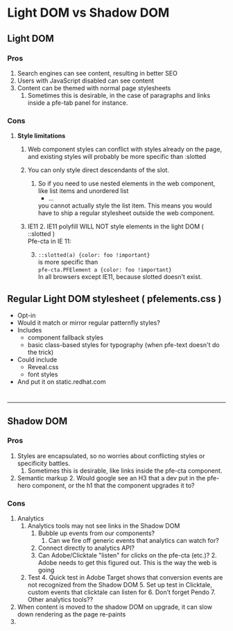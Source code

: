 

# Light DOM vs Shadow DOM


## Light DOM


### **Pros**



1. Search engines can see content, resulting in better SEO
2. Users with JavaScript disabled can see content
3. Content can be themed with normal page stylesheets
    1. Sometimes this is desirable, in the case of paragraphs and links inside a pfe-tab panel for instance.


### **Cons**



1. **Style limitations**
    1. Web component styles can conflict with styles already on the page, and existing styles will probably be more specific than :slotted
    2. You can only style direct descendants of the slot. 
        1. So if you need to use nested elements in the web component, like list items and unordered list <ul><li>...</li></ul> you cannot actually style the list item. This means you would have to ship a regular stylesheet outside the web component.
    3. IE11
        2. IE11 polyfill WILL NOT style elements in the light DOM ( ::slotted ) \
Pfe-cta in IE 11: 




        3. `::slotted(a) {color: foo !important}` \
is more specific than  \
`pfe-cta.PFElement a {color: foo !important}` \
In all browsers except IE11, because slotted doesn't exist. 


## Regular Light DOM stylesheet ( pfelements.css )



*   Opt-in
*   Would it match or mirror regular patternfly styles?
*   Includes 
    *   component fallback styles
    *   basic class-based styles for typography (when pfe-text doesn't do the trick)
*   Could include 
    *   Reveal.css
    *   font styles
*   And put it on static.redhat.com


# 

---



## Shadow DOM 


### **Pros**



1. Styles are encapsulated, so no worries about conflicting styles or specificity battles. 
    1. Sometimes this is desirable, like links inside the pfe-cta component.
2. Semantic markup
    2. Would google see an H3 that a dev put in the pfe-hero component, or the h1 that the component upgrades it to?


### **Cons**



1. Analytics
    1. Analytics tools may not see links in the Shadow DOM
        1. Bubble up events from our components?
            1. Can we fire off generic events that analytics can watch for?
        2. Connect directly to analytics API?
        3. Can Adobe/Clicktale "listen" for clicks on the pfe-cta (etc.)?
            2. Adobe needs to get this figured out. This is the way the web is going
    2. Test
        4. Quick test in Adobe Target shows that conversion events are not recognized from the Shadow DOM
        5. Set up test in Clicktale, custom events that clicktale can listen for
        6. Don’t forget Pendo
        7. Other analytics tools??
2. When content is moved to the shadow DOM on upgrade, it can slow down rendering as the page re-paints
1. 

